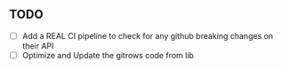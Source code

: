 ## TODO

- [ ] Add a REAL CI pipeline to check for any github breaking changes on their API
- [ ] Optimize and Update the gitrows code from lib
